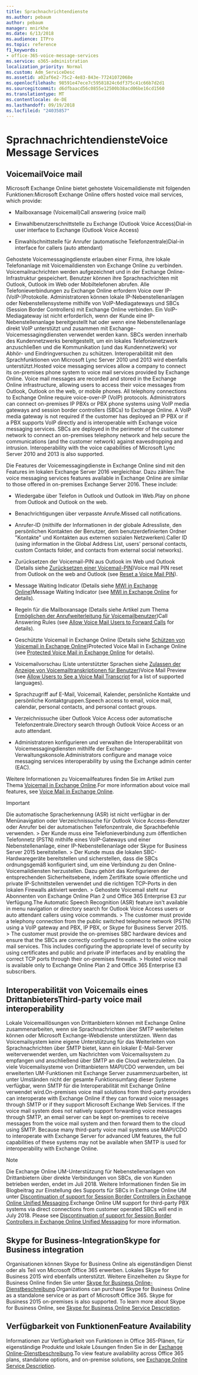 ```yaml
---
title: Sprachnachrichtendienste
ms.author: pebaum
author: pebaum
manager: mnirkhe
ms.date: 6/13/2018
ms.audience: ITPro
ms.topic: reference
f1_keywords:
- office-365-voice-message-services
ms.service: o365-administration
localization_priority: Normal
ms.custom: Adm_ServiceDesc
ms.assetid: a02af6e2-75c2-4e83-843e-77241072068e
ms.openlocfilehash: 98591e47ece7c59581824c6df375c41c66b7d2d1
ms.sourcegitcommit: d6dfbaacd56c0855e12500b38acd06be16cd1560
ms.translationtype: MT
ms.contentlocale: de-DE
ms.lasthandoff: 09/19/2018
ms.locfileid: "24035857"
---
```

# <a name="voice-message-services"></a><span data-ttu-id="ef953-102">Sprachnachrichtendienste</span><span class="sxs-lookup"><span data-stu-id="ef953-102">Voice Message Services</span></span>

## <a name="voice-mail"></a><span data-ttu-id="ef953-103">Voicemail</span><span class="sxs-lookup"><span data-stu-id="ef953-103">Voice mail</span></span>

<span data-ttu-id="ef953-104">Microsoft Exchange Online bietet gehostete Voicemaildienste mit folgenden Funktionen:</span><span class="sxs-lookup"><span data-stu-id="ef953-104">Microsoft Exchange Online offers hosted voice mail services, which provide:</span></span>
  
- <span data-ttu-id="ef953-105">Mailboxansage (Voicemail)</span><span class="sxs-lookup"><span data-stu-id="ef953-105">Call answering (voice mail)</span></span>
    
- <span data-ttu-id="ef953-106">Einwahlbenutzerschnittstelle zu Exchange (Outlook Voice Access)</span><span class="sxs-lookup"><span data-stu-id="ef953-106">Dial-in user interface to Exchange (Outlook Voice Access)</span></span>
    
- <span data-ttu-id="ef953-107">Einwahlschnittstelle für Anrufer (automatische Telefonzentrale)</span><span class="sxs-lookup"><span data-stu-id="ef953-107">Dial-in interface for callers (auto attendant)</span></span>
    
<span data-ttu-id="ef953-p101">Gehostete Voicemessagingdienste erlauben einer Firma, ihre lokale Telefonanlage mit Voicemaildiensten von Exchange Online zu verbinden. Voicemailnachrichten werden aufgezeichnet und in der Exchange Online-Infrastruktur gespeichert. Benutzer können ihre Sprachnachrichten mit Outlook, Outlook im Web oder Mobiltelefonen abrufen. Alle Telefonieverbindungen zu Exchange Online erfordern Voice over IP-(VoIP-)Protokolle. Administratoren können lokale IP-Nebenstellenanlagen oder Nebenstellensysteme mithilfe von VoIP-Mediagateways und SBCs (Session Border Controllers) mit Exchange Online verbinden. Ein VoIP-Mediagateway ist nicht erforderlich, wenn der Kunde eine IP-Nebenstellenanlage bereitgestellt hat oder wenn eine Nebenstellenanlage direkt VoIP unterstützt und zusammen mit Exchange-Voicemessagingdiensten verwendet werden kann. SBCs werden innerhalb des Kundennetzwerks bereitgestellt, um ein lokales Telefonienetzwerk anzuschließen und die Kommunikation (und das Kundennetzwerk) vor Abhör- und Eindringversuchen zu schützen. Interoperabilität mit den Sprachfunktionen von Microsoft Lync Server 2010 und 2013 wird ebenfalls unterstützt.</span><span class="sxs-lookup"><span data-stu-id="ef953-p101">Hosted voice messaging services allow a company to connect its on-premises phone system to voice mail services provided by Exchange Online. Voice mail messages are recorded and stored in the Exchange Online infrastructure, allowing users to access their voice messages from Outlook, Outlook on the web, or mobile phones. All telephony connections to Exchange Online require voice-over-IP (VoIP) protocols. Administrators can connect on-premises IP PBXs or PBX phone systems using VoIP media gateways and session border controllers (SBCs) to Exchange Online. A VoIP media gateway is not required if the customer has deployed an IP PBX or if a PBX supports VoIP directly and is interoperable with Exchange voice messaging services. SBCs are deployed in the perimeter of the customer network to connect an on-premises telephony network and help secure the communications (and the customer network) against eavesdropping and intrusion. Interoperability with the voice capabilities of Microsoft Lync Server 2010 and 2013 is also supported.</span></span>
  
<span data-ttu-id="ef953-p102">Die Features der Voicemessagingdienste in Exchange Online sind mit den Features im lokalen Exchange Server 2016 vergleichbar. Dazu zählen:</span><span class="sxs-lookup"><span data-stu-id="ef953-p102">The voice messaging services features available in Exchange Online are similar to those offered in on-premises Exchange Server 2016. These include:</span></span>
  
- <span data-ttu-id="ef953-117">Wiedergabe über Telefon in Outlook und Outlook im Web.</span><span class="sxs-lookup"><span data-stu-id="ef953-117">Play on phone from Outlook and Outlook on the web.</span></span>
    
- <span data-ttu-id="ef953-118">Benachrichtigungen über verpasste Anrufe.</span><span class="sxs-lookup"><span data-stu-id="ef953-118">Missed call notifications.</span></span>
    
- <span data-ttu-id="ef953-119">Anrufer-ID (mithilfe der Informationen in der globale Adressliste, den persönlichen Kontakten der Benutzer, dem benutzerdefinierten Ordner "Kontakte" und Kontakten aus externen sozialen Netzwerken).</span><span class="sxs-lookup"><span data-stu-id="ef953-119">Caller ID (using information in the Global Address List, users' personal contacts, custom Contacts folder, and contacts from external social networks).</span></span>
    
- <span data-ttu-id="ef953-120">Zurücksetzen der Voicemail-PIN aus Outlook im Web und Outlook (Details siehe [Zurücksetzen einer Voicemail-PIN](https://go.microsoft.com/fwlink/p/?LinkId=286328))</span><span class="sxs-lookup"><span data-stu-id="ef953-120">Voice mail PIN reset from Outlook on the web and Outlook (see [Reset a Voice Mail PIN](https://go.microsoft.com/fwlink/p/?LinkId=286328)).</span></span>
    
- <span data-ttu-id="ef953-121">Message Waiting Indicator (Details siehe [MWI in Exchange Online](https://go.microsoft.com/fwlink/p/?LinkId=271794))</span><span class="sxs-lookup"><span data-stu-id="ef953-121">Message Waiting Indicator (see [MWI in Exchange Online](https://go.microsoft.com/fwlink/p/?LinkId=271794) for details).</span></span> 
    
- <span data-ttu-id="ef953-122">Regeln für die Mailboxansage (Details siehe Artikel zum Thema [Ermöglichen der Anrufweiterleitung für Voicemailbenutzer](https://go.microsoft.com/fwlink/p/?LinkId=271795))</span><span class="sxs-lookup"><span data-stu-id="ef953-122">Call Answering Rules (see [Allow Voice Mail Users to Forward Calls](https://go.microsoft.com/fwlink/p/?LinkId=271795) for details).</span></span> 
    
- <span data-ttu-id="ef953-123">Geschützte Voicemail in Exchange Online (Details siehe [Schützen von Voicemail in Exchange Online](https://go.microsoft.com/fwlink/p/?LinkId=271796))</span><span class="sxs-lookup"><span data-stu-id="ef953-123">Protected Voice Mail in Exchange Online (see [Protected Voice Mail in Exchange Online](https://go.microsoft.com/fwlink/p/?LinkId=271796) for details).</span></span> 
    
- <span data-ttu-id="ef953-124">Voicemailvorschau (Liste unterstützter Sprachen siehe [Zulassen der Anzeige von Voicemailtranskriptionen für Benutzer](https://go.microsoft.com/fwlink/p/?LinkId=271797))</span><span class="sxs-lookup"><span data-stu-id="ef953-124">Voice Mail Preview (see [Allow Users to See a Voice Mail Transcript](https://go.microsoft.com/fwlink/p/?LinkId=271797) for a list of supported languages).</span></span> 
    
- <span data-ttu-id="ef953-125">Sprachzugriff auf E-Mail, Voicemail, Kalender, persönliche Kontakte und persönliche Kontaktgruppen.</span><span class="sxs-lookup"><span data-stu-id="ef953-125">Speech access to email, voice mail, calendar, personal contacts, and personal contact groups.</span></span>
    
- <span data-ttu-id="ef953-126">Verzeichnissuche über Outlook Voice Access oder automatische Telefonzentrale.</span><span class="sxs-lookup"><span data-stu-id="ef953-126">Directory search through Outlook Voice Access or an auto attendant.</span></span>
    
- <span data-ttu-id="ef953-127">Administratoren konfigurieren und verwalten die Interoperabilität von Voicemessagingdiensten mithilfe der Exchange-Verwaltungskonsole.</span><span class="sxs-lookup"><span data-stu-id="ef953-127">Administrators configure and manage voice messaging services interoperability by using the Exchange admin center (EAC).</span></span>
    
<span data-ttu-id="ef953-128">Weitere Informationen zu Voicemailfeatures finden Sie im Artikel zum Thema [Voicemail in Exchange Online](https://go.microsoft.com/fwlink/p/?LinkId=271798).</span><span class="sxs-lookup"><span data-stu-id="ef953-128">For more information about voice mail features, see [Voice Mail in Exchange Online](https://go.microsoft.com/fwlink/p/?LinkId=271798).</span></span>
  
> [!IMPORTANT]
> <span data-ttu-id="ef953-p103">Die automatische Spracherkennung (ASR) ist nicht verfügbar in der Menünavigation oder Verzeichnissuche für Outlook Voice Access-Benutzer oder Anrufer bei der automatischen Telefonzentrale, die Sprachbefehle verwenden. > Der Kunde muss eine Telefonieverbindung zum öffentlichen Telefonnetz (PSTN) mithilfe eines VoIP-Gateways und einer Nebenstellenanlage, einer IP-Nebenstellenanlage oder Skype for Business Server 2015 bereitstellen. > Der Kunde muss die lokalen SBC-Hardwaregeräte bereitstellen und sicherstellen, dass die SBCs ordnungsgemäß konfiguriert sind, um eine Verbindung zu den Online-Voicemaildiensten herzustellen. Dazu gehört das Konfigurieren der entsprechenden Sicherheitsebene, indem Zertifikate sowie öffentliche und private IP-Schnittstellen verwendet und die richtigen TCP-Ports in den lokalen Firewalls aktiviert werden. > Gehostete Voicemail steht nur Abonnenten von Exchange Online Plan 2 und Office 365 Enterprise E3 zur Verfügung.</span><span class="sxs-lookup"><span data-stu-id="ef953-p103">The Automatic Speech Recognition (ASR) feature isn't available in menu navigation or directory search for Outlook Voice Access users or auto attendant callers using voice commands. > The customer must provide a telephony connection from the public switched telephone network (PSTN) using a VoIP gateway and PBX, IP PBX, or Skype for Business Server 2015. > The customer must provide the on-premises SBC hardware devices and ensure that the SBCs are correctly configured to connect to the online voice mail services. This includes configuring the appropriate level of security by using certificates and public and private IP interfaces and by enabling the correct TCP ports through their on-premises firewalls. > Hosted voice mail is available only to Exchange Online Plan 2 and Office 365 Enterprise E3 subscribers.</span></span> 
  
## <a name="third-party-voice-mail-interoperability"></a><span data-ttu-id="ef953-134">Interoperabilität von Voicemails eines Drittanbieters</span><span class="sxs-lookup"><span data-stu-id="ef953-134">Third-party voice mail interoperability</span></span>

<span data-ttu-id="ef953-p104">Lokale Voicemaillösungen von Drittanbietern können mit Exchange Online zusammenarbeiten, wenn sie Sprachnachrichten über SMTP weiterleiten können oder Microsoft Exchange-Webdienste unterstützen. Wenn das Voicemailsystem keine eigene Unterstützung für das Weiterleiten von Sprachnachrichten über SMTP bietet, kann ein lokaler E-Mail-Server weiterverwendet werden, um Nachrichten vom Voicemailsystem zu empfangen und anschließend über SMTP an die Cloud weiterzuleiten. Da viele Voicemailsysteme von Drittanbietern MAPI/CDO verwenden, um bei erweiterten UM-Funktionen mit Exchange Server zusammenzuarbeiten, ist unter Umständen nicht der gesamte Funktionsumfang dieser Systeme verfügbar, wenn SMTP für die Interoperabilität mit Exchange Online verwendet wird.</span><span class="sxs-lookup"><span data-stu-id="ef953-p104">On-premises voice mail solutions from third-party providers can interoperate with Exchange Online if they can forward voice messages through SMTP or if they support Microsoft Exchange Web Services. If the voice mail system does not natively support forwarding voice messages through SMTP, an email server can be kept on-premises to receive messages from the voice mail system and then forward them to the cloud using SMTP. Because many third-party voice mail systems use MAPI/CDO to interoperate with Exchange Server for advanced UM features, the full capabilities of these systems may not be available when SMTP is used for interoperability with Exchange Online.</span></span>
  
> [!NOTE]
> <span data-ttu-id="ef953-p105">Die Exchange Online UM-Unterstützung für Nebenstellenanlagen von Drittanbietern über direkte Verbindungen von SBCs, die von Kunden betrieben werden, endet im Juli 2018. Weitere Informationen finden Sie im Blogbeitrag zur Einstellung des Supports für SBCs in Exchange Online UM unter [Discontinuation of support for Session Border Controllers in Exchange Online Unified Messaging](https://blogs.technet.microsoft.com/exchange/2017/07/18/discontinuation-of-support-for-session-border-controllers-in-exchange-online-unified-messaging/).</span><span class="sxs-lookup"><span data-stu-id="ef953-p105">Exchange Online UM support for third-party PBX systems via direct connections from customer operated SBCs will end in July 2018. Please see [Discontinuation of support for Session Border Controllers in Exchange Online Unified Messaging](https://blogs.technet.microsoft.com/exchange/2017/07/18/discontinuation-of-support-for-session-border-controllers-in-exchange-online-unified-messaging/) for more information.</span></span> 
  
## <a name="skype-for-business-integration"></a><span data-ttu-id="ef953-140">Skype for Business-Integration</span><span class="sxs-lookup"><span data-stu-id="ef953-140">Skype for Business integration</span></span>

<span data-ttu-id="ef953-p106">Organisationen können Skype for Business Online als eigenständigen Dienst oder als Teil von Microsoft Office 365 erwerben. Lokales Skype for Business 2015 wird ebenfalls unterstützt. Weitere Einzelheiten zu Skype for Business Online finden Sie unter [Skype for Business Online-Dienstbeschreibung](../skype-for-business-online-service-description/skype-for-business-online-service-description.md).</span><span class="sxs-lookup"><span data-stu-id="ef953-p106">Organizations can purchase Skype for Business Online as a standalone service or as part of Microsoft Office 365. Skype for Business 2015 on-premises is also supported. To learn more about Skype for Business Online, see [Skype for Business Online Service Description](../skype-for-business-online-service-description/skype-for-business-online-service-description.md).</span></span>
  
## <a name="feature-availability"></a><span data-ttu-id="ef953-144">Verfügbarkeit von Funktionen</span><span class="sxs-lookup"><span data-stu-id="ef953-144">Feature Availability</span></span>

<span data-ttu-id="ef953-145">Informationen zur Verfügbarkeit von Funktionen in Office 365-Plänen, für eigenständige Produkte und lokale Lösungen finden Sie in der [Exchange Online-Dienstbeschreibung](exchange-online-service-description.md).</span><span class="sxs-lookup"><span data-stu-id="ef953-145">To view feature availability across Office 365 plans, standalone options, and on-premise solutions, see [Exchange Online Service Description](exchange-online-service-description.md).</span></span>
  

